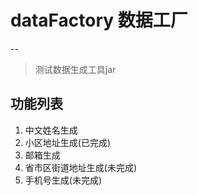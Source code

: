 # dataFactory 数据工厂
--
>   测试数据生成工具jar
## 功能列表
1. 中文姓名生成
2. 小区地址生成(已完成)
3. 邮箱生成
4. 省市区街道地址生成(未完成)
5. 手机号生成(未完成)
    
